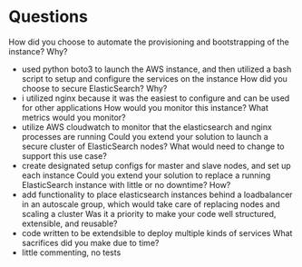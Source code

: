 # Questions

How did you choose to automate the provisioning and bootstrapping of the instance? Why?
 - used python boto3 to launch the AWS instance, and then utilized a bash script to setup and configure the services on the instance
How did you choose to secure ElasticSearch? Why?
 - i utilized nginx because it was the easiest to configure and can be used for other applications
How would you monitor this instance? What metrics would you monitor?
 - utilize AWS cloudwatch to monitor that the elasticsearch and nginx processes are running
Could you extend your solution to launch a secure cluster of ElasticSearch nodes? What would need to change to support this use case?
 - create designated setup configs for master and slave nodes, and set up each instance
Could you extend your solution to replace a running ElasticSearch instance with little or no downtime? How?
 - add functionality to place elasticsearch instances behind a loadbalancer in an autoscale group, which would take care of replacing nodes and scaling a cluster
Was it a priority to make your code well structured, extensible, and reusable?
 - code written to be extendsible to deploy multiple kinds of services
What sacrifices did you make due to time?
 - little commenting, no tests
